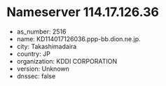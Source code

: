 # Nameserver 114.17.126.36

* as_number: 2516
* name: KD114017126036.ppp-bb.dion.ne.jp.
* city: Takashimadaira
* country: JP
* organization: KDDI CORPORATION
* version: Unknown
* dnssec: false
